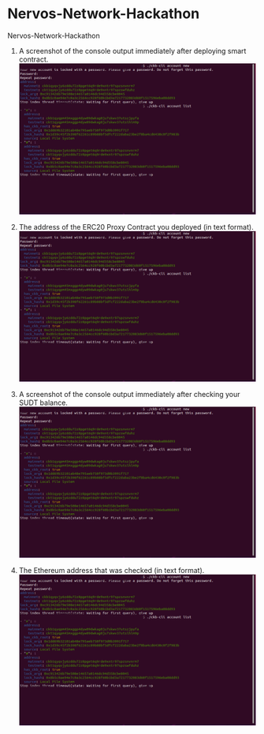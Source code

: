 # Nervos-Network-Hackathon
Nervos-Network-Hackathon

1. A screenshot of the console output immediately after deploying smart contract.
![alt text](https://github.com/sunydev/Nervos-Network-Hackathon/blob/main/newAccount.png?raw=true)

2. The address of the ERC20 Proxy Contract you deployed (in text format).
![alt text](https://github.com/sunydev/Nervos-Network-Hackathon/blob/main/newAccount.png?raw=true)

3. A screenshot of the console output immediately after checking your SUDT balance.
![alt text](https://github.com/sunydev/Nervos-Network-Hackathon/blob/main/newAccount.png?raw=true)

4. The Ethereum address that was checked (in text format).
![alt text](https://github.com/sunydev/Nervos-Network-Hackathon/blob/main/newAccount.png?raw=true)
 

